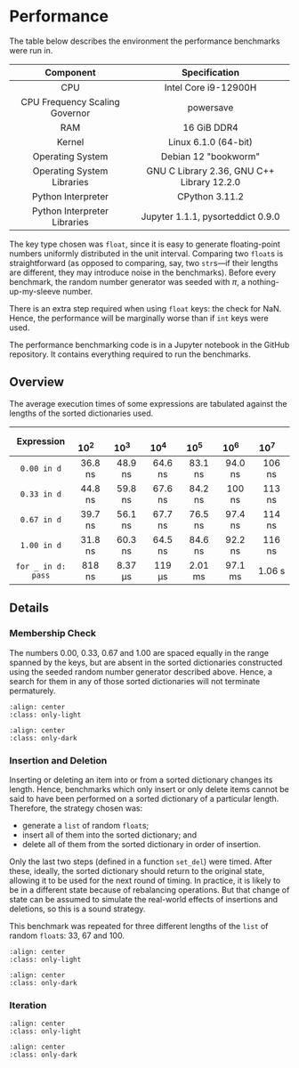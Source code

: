 # Performance

The table below describes the environment the performance benchmarks were run in.

| Component                      | Specification                              |
| :----------------------------: | :----------------------------------------: |
| CPU                            | Intel Core i9-12900H                       |
| CPU Frequency Scaling Governor | powersave                                  |
| RAM                            | 16 GiB DDR4                                |
| Kernel                         | Linux 6.1.0 (64-bit)                       |
| Operating System               | Debian 12 "bookworm"                       |
| Operating System Libraries     | GNU C Library 2.36, GNU C++ Library 12.2.0 |
| Python Interpreter             | CPython 3.11.2                             |
| Python Interpreter Libraries   | Jupyter 1.1.1, pysorteddict 0.9.0          |

The key type chosen was `float`, since it is easy to generate floating-point numbers uniformly distributed in the unit
interval. Comparing two `float`s is straightforward (as opposed to comparing, say, two `str`s—if their lengths are
different, they may introduce noise in the benchmarks). Before every benchmark, the random number generator was seeded
with _π_, a nothing-up-my-sleeve number.

There is an extra step required when using `float` keys: the check for NaN. Hence, the performance will be marginally
worse than if `int` keys were used.

<div class="notice">
The performance benchmarking code is in a Jupyter notebook in the GitHub repository. It contains everything required to
run the benchmarks.
</div>

## Overview

The average execution times of some expressions are tabulated against the lengths of the sorted dictionaries used.

| Expression         | &emsp;10<sup>2</sup>&emsp; | &emsp;10<sup>3</sup>&emsp; | &emsp;10<sup>4</sup>&emsp; | &emsp;10<sup>5</sup>&emsp; | &emsp;10<sup>6</sup>&emsp; | &emsp;10<sup>7</sup>&emsp; |
| :--------:         | :------------------------: | :------------------------: | :------------------------: | :------------------------: | :------------------------: | :------------------------: |
| `0.00 in d`        | 36.8 ns                    | 48.9 ns                    | 64.6 ns                    | 83.1 ns                    | 94.0 ns                    | 106 ns                     |
| `0.33 in d`        | 44.8 ns                    | 59.8 ns                    | 67.6 ns                    | 84.2 ns                    | 100 ns                     | 113 ns                     |
| `0.67 in d`        | 39.7 ns                    | 56.1 ns                    | 67.7 ns                    | 76.5 ns                    | 97.4 ns                    | 114 ns                     |
| `1.00 in d`        | 31.8 ns                    | 60.3 ns                    | 64.5 ns                    | 84.6 ns                    | 92.2 ns                    | 116 ns                     |
| `for _ in d: pass` | 818 ns                     | 8.37 μs                    | 119 μs                     | 2.01 ms                    | 97.1 ms                    | 1.06 s                     |

## Details

### Membership Check

The numbers 0.00, 0.33, 0.67 and 1.00 are spaced equally in the range spanned by the keys, but are absent in the sorted
dictionaries constructed using the seeded random number generator described above. Hence, a search for them in any of
those sorted dictionaries will not terminate permaturely.

```{image} _static/images/perf-contains-light.svg
:align: center
:class: only-light
```

```{image} _static/images/perf-contains-dark.svg
:align: center
:class: only-dark
```

### Insertion and Deletion

Inserting or deleting an item into or from a sorted dictionary changes its length. Hence, benchmarks which only insert
or only delete items cannot be said to have been performed on a sorted dictionary of a particular length. Therefore,
the strategy chosen was:

* generate a `list` of random `float`s;
* insert all of them into the sorted dictionary; and
* delete all of them from the sorted dictionary in order of insertion.

Only the last two steps (defined in a function `set_del`) were timed. After these, ideally, the sorted dictionary
should return to the original state, allowing it to be used for the next round of timing. In practice, it is likely to
be in a different state because of rebalancing operations. But that change of state can be assumed to simulate the
real-world effects of insertions and deletions, so this is a sound strategy.

This benchmark was repeated for three different lengths of the `list` of random `float`s: 33, 67 and 100.

```{image} _static/images/perf-setitem-light.svg
:align: center
:class: only-light
```

```{image} _static/images/perf-setitem-dark.svg
:align: center
:class: only-dark
```

### Iteration

```{image} _static/images/perf-iter-light.svg
:align: center
:class: only-light
```

```{image} _static/images/perf-iter-dark.svg
:align: center
:class: only-dark
```

